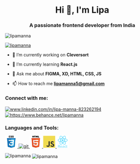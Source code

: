 <h1 align="center">Hi 👋, I'm Lipa</h1>
<h3 align="center">A passionate frontend developer from India</h3>

<p align="left"> <img src="https://komarev.com/ghpvc/?username=lipamanna&label=Profile%20views&color=0e75b6&style=flat" alt="lipamanna" /> </p>

<p align="left"> <a href="https://github.com/ryo-ma/github-profile-trophy"><img src="https://github-profile-trophy.vercel.app/?username=lipamanna" alt="lipamanna" /></a> </p>

- 🔭 I’m currently working on **Cleversort**

- 🌱 I’m currently learning **React.js**

- 💬 Ask me about **FIGMA, XD, HTML, CSS, JS**

- 📫 How to reach me **lipamanna5@gmail.com**

<h3 align="left">Connect with me:</h3>
<p align="left">
<a href="https://linkedin.com/in/www.linkedin.com/in/lipa-manna-823262194" target="blank"><img align="center" src="https://raw.githubusercontent.com/rahuldkjain/github-profile-readme-generator/master/src/images/icons/Social/linked-in-alt.svg" alt="www.linkedin.com/in/lipa-manna-823262194" height="30" width="40" /></a>
<a href="https://www.behance.net/https://www.behance.net/lipamanna" target="blank"><img align="center" src="https://raw.githubusercontent.com/rahuldkjain/github-profile-readme-generator/master/src/images/icons/Social/behance.svg" alt="https://www.behance.net/lipamanna" height="30" width="40" /></a>
</p>
<h3 align="left">Languages and Tools:</h3>
<p align="left"> <a href="https://www.w3schools.com/css/" target="_blank" rel="noreferrer"> <img src="https://raw.githubusercontent.com/devicons/devicon/master/icons/css3/css3-original-wordmark.svg" alt="css3" width="40" height="40"/> </a> <a href="https://git-scm.com/" target="_blank" rel="noreferrer"> <img src="https://www.vectorlogo.zone/logos/git-scm/git-scm-icon.svg" alt="git" width="40" height="40"/> </a> <a href="https://www.w3.org/html/" target="_blank" rel="noreferrer"> <img src="https://raw.githubusercontent.com/devicons/devicon/master/icons/html5/html5-original-wordmark.svg" alt="html5" width="40" height="40"/> </a> <a href="https://developer.mozilla.org/en-US/docs/Web/JavaScript" target="_blank" rel="noreferrer"> <img src="https://raw.githubusercontent.com/devicons/devicon/master/icons/javascript/javascript-original.svg" alt="javascript" width="40" height="40"/> </a> <a href="https://reactjs.org/" target="_blank" rel="noreferrer"> <img src="https://raw.githubusercontent.com/devicons/devicon/master/icons/react/react-original-wordmark.svg" alt="react" width="40" height="40"/> </a> </p>

<p><img align="left" src="https://github-readme-stats.vercel.app/api/top-langs?username=lipamanna&show_icons=true&locale=en&layout=compact" alt="lipamanna" /></p>

<p>&nbsp;<img align="center" src="https://github-readme-stats.vercel.app/api?username=lipamanna&show_icons=true&locale=en" alt="lipamanna" /></p>
